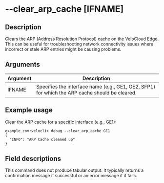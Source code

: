 #	--clear_arp_cache [IFNAME]

##	Description
Clears the ARP (Address Resolution Protocol) cache on the VeloCloud Edge. This can be useful for troubleshooting network connectivity issues where incorrect or stale ARP entries might be causing problems.

##  Arguments
| Argument | Description |
|---|---|
| IFNAME | Specifies the interface name (e.g., GE1, GE2, SFP1) for which the ARP cache should be cleared.  |

##  Example usage

Clear the ARP cache for a specific interface (e.g., GE1):
```
example_com:velocli> debug --clear_arp_cache GE1
{
  "INFO": "ARP Cache cleaned up"
}

```

##  Field descriptions
This command does not produce tabular output. It typically returns a confirmation message if successful or an error message if it fails.
